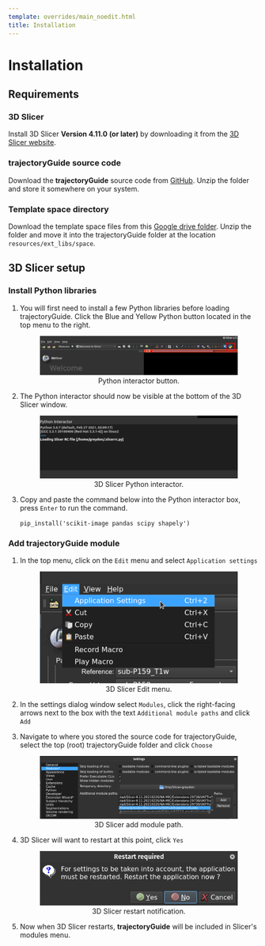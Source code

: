 ```yaml
---
template: overrides/main_noedit.html
title: Installation
---
```


# Installation

## Requirements

### 3D Slicer

Install 3D Slicer **Version 4.11.0 (or later)** by downloading it from the <a href="https://download.slicer.org/" target="_blank">3D Slicer website</a>.

### trajectoryGuide source code

Download the **trajectoryGuide** source code from <a href="https://github.com/greydongilmore/trajectoryGuide" target="_blank">GitHub</a>. Unzip the folder and store it somewhere on your system.

### Template space directory

Download the template space files from this <a href="https://drive.google.com/file/d/1qlJXICMB-P0FxyjGA1PvGtsPkfjw5wn6/view?usp=sharing" target="_blank">Google drive folder</a>. Unzip the folder and move it into the trajectoryGuide folder at the location `resources/ext_libs/space`.

## 3D Slicer setup

### Install Python libraries

1. You will first need to install a few Python libraries before loading trajectoryGuide. Click the Blue and Yellow Python button located in the top menu to the right.

    <center>
        <figure>
            <img src="/widgets/img/python_icon.png" alt="python_icon"/>
            <figcaption>Python interactor button.</figcaption>
        </figure>
    </center>

2. The Python interactor should now be visible at the bottom of the 3D Slicer window.

    <center>
        <figure>
            <img src="/widgets/img/python_interactor.png" alt="python_interactor"/>
            <figcaption>3D Slicer Python interactor.</figcaption>
        </figure>
    </center>

3. Copy and paste the command below into the Python interactor box, press `Enter` to run the command.

    ```console
    pip_install('scikit-image pandas scipy shapely')

    ```

### Add trajectoryGuide module

1. In the top menu, click on the `Edit` menu and select `Application settings`

    <center>
        <figure>
            <img src="/widgets/img/edit_menu.png" alt="edit_menu"/>
            <figcaption>3D Slicer Edit menu.</figcaption>
        </figure>
    </center>

2. In the settings dialog window select `Modules`, click the right-facing arrows next to the box with the text `Additional module paths` and click `Add`

3. Navigate to where you stored the source code for trajectoryGuide, select the top (root) trajectoryGuide folder and click `Choose`

    <center>
        <figure>
            <img src="/widgets/img/add_module.png" alt="add_module"/>
            <figcaption>3D Slicer add module path.</figcaption>
        </figure>
    </center>

4. 3D Slicer will want to restart at this point, click `Yes`

    <center>
        <figure>
            <img src="/widgets/img/restart_slicer.png" alt="restart_slicer"/>
            <figcaption>3D Slicer restart notification.</figcaption>
        </figure>
    </center>

5. Now when 3D Slicer restarts, **trajectoryGuide** will be included in Slicer's modules menu.

<br>
<br>
<br>